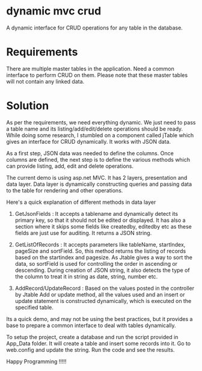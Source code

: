 # dynamic mvc crud
A dynamic interface for CRUD operations for any table in the database.

# Requirements

There are multiple master tables in the application. Need a common interface to perform CRUD on them. Please note that these master tables will not contain any linked data. 

# Solution 

As per the requirements, we need everything dynamic. We just need to pass a table name and its listing/add/edit/delete operations should be ready. While doing some research, I stumbled on a component called jTable which gives an interface for CRUD dynamically. It works with JSON data.

As a first step, JSON data was needed to define the columns. Once columns are defined, the next step is to define the various methods which can provide listing, add, edit and delete operations. 

The current demo is using asp.net MVC. It has 2 layers, presentation and data layer. Data layer is dynamically constructing queries and passing data to the table for rendering and other operations. 

Here's a quick explanation of different methods in data layer 

1. GetJsonFields : It accepts a tablename and dynamically detect its primary key, so that it should not be edited or displayed. It has also a section where it skips some fields like createdby, editedby etc as these fields are just use for auditing. It returns a JSON string.

2. GetListOfRecords : It accepts parameters like tableName, startIndex, pageSize and sortField. So, this method returns the listing of records based on the startindex and pagesize. As Jtable gives a way to sort the data, so sortField is used for controlling the order in ascending or descending. During creation of JSON string, it also detects the type of the column to treat it in string as date, string, number etc.

3. AddRecord/UpdateRecord : Based on the values posted in the controller by Jtable Add or update method, all the values used and an insert or update statement is constructed dynamically, which is executed on the specified table. 

Its a quick demo, and may not be using the best practices, but it provides a base to prepare a common interface to deal with tables dynamically. 

To setup the project, create a database and run the script provided in App_Data folder. It will create a table and insert some records into it. Go to web.config and update the string. Run the code and see the results. 

Happy Programming !!!!!
